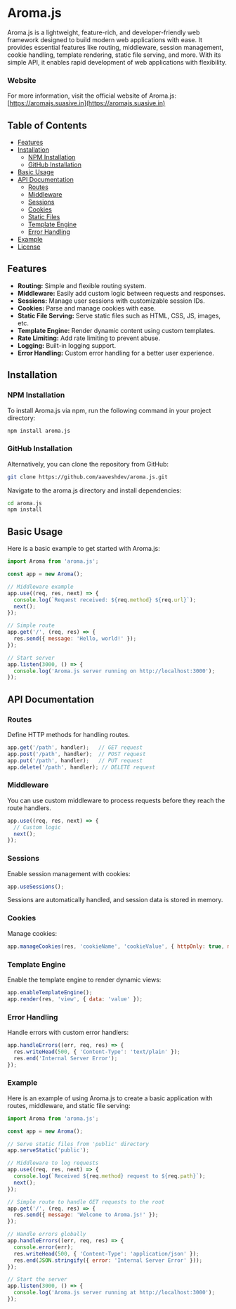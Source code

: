 # Aroma.js

Aroma.js is a lightweight, feature-rich, and developer-friendly web framework designed to build modern web applications with ease. It provides essential features like routing, middleware, session management, cookie handling, template rendering, static file serving, and more. With its simple API, it enables rapid development of web applications with flexibility.

### Website

For more information, visit the official website of Aroma.js: [https://aromajs.suasive.in](https://aromajs.suasive.in)


## Table of Contents

- [Features](#features)
- [Installation](#installation)
  - [NPM Installation](#npm-installation)
  - [GitHub Installation](#github-installation)
- [Basic Usage](#basic-usage)
- [API Documentation](#api-documentation)
  - [Routes](#routes)
  - [Middleware](#middleware)
  - [Sessions](#sessions)
  - [Cookies](#cookies)
  - [Static Files](#static-files)
  - [Template Engine](#template-engine)
  - [Error Handling](#error-handling)
- [Example](#example)
- [License](#license)

## Features

- **Routing:** Simple and flexible routing system.
- **Middleware:** Easily add custom logic between requests and responses.
- **Sessions:** Manage user sessions with customizable session IDs.
- **Cookies:** Parse and manage cookies with ease.
- **Static File Serving:** Serve static files such as HTML, CSS, JS, images, etc.
- **Template Engine:** Render dynamic content using custom templates.
- **Rate Limiting:** Add rate limiting to prevent abuse.
- **Logging:** Built-in logging support.
- **Error Handling:** Custom error handling for a better user experience.

## Installation

### NPM Installation

To install Aroma.js via npm, run the following command in your project directory:

```bash
npm install aroma.js
```

### GitHub Installation

Alternatively, you can clone the repository from GitHub:

```bash
git clone https://github.com/aaveshdev/aroma.js.git
```

Navigate to the aroma.js directory and install dependencies:

```bash
cd aroma.js
npm install
```

## Basic Usage

Here is a basic example to get started with Aroma.js:

``` javascript
import Aroma from 'aroma.js';

const app = new Aroma();

// Middleware example
app.use((req, res, next) => {
  console.log(`Request received: ${req.method} ${req.url}`);
  next();
});

// Simple route
app.get('/', (req, res) => {
  res.send({ message: 'Hello, world!' });
});

// Start server
app.listen(3000, () => {
  console.log('Aroma.js server running on http://localhost:3000');
});
```

## API Documentation

### Routes

Define HTTP methods for handling routes.

```javascript
app.get('/path', handler);   // GET request
app.post('/path', handler);  // POST request
app.put('/path', handler);   // PUT request
app.delete('/path', handler); // DELETE request
```

### Middleware

You can use custom middleware to process requests before they reach the route handlers.

```javascript
app.use((req, res, next) => {
  // Custom logic
  next();
});
```

### Sessions

Enable session management with cookies:

```javascript
app.useSessions();
```

Sessions are automatically handled, and session data is stored in memory.

### Cookies

Manage cookies:

```javascript
app.manageCookies(res, 'cookieName', 'cookieValue', { httpOnly: true, maxAge: 3600 });
```

### Template Engine

Enable the template engine to render dynamic views:

```javascript
app.enableTemplateEngine();
app.render(res, 'view', { data: 'value' });
```

### Error Handling

Handle errors with custom error handlers:

```javascript
app.handleErrors((err, req, res) => {
  res.writeHead(500, { 'Content-Type': 'text/plain' });
  res.end('Internal Server Error');
});
```

### Example

Here is an example of using Aroma.js to create a basic application with routes, middleware, and static file serving:

```javascript
import Aroma from 'aroma.js';

const app = new Aroma();

// Serve static files from 'public' directory
app.serveStatic('public');

// Middleware to log requests
app.use((req, res, next) => {
  console.log(`Received ${req.method} request to ${req.path}`);
  next();
});

// Simple route to handle GET requests to the root
app.get('/', (req, res) => {
  res.send({ message: 'Welcome to Aroma.js!' });
});

// Handle errors globally
app.handleErrors((err, req, res) => {
  console.error(err);
  res.writeHead(500, { 'Content-Type': 'application/json' });
  res.end(JSON.stringify({ error: 'Internal Server Error' }));
});

// Start the server
app.listen(3000, () => {
  console.log('Aroma.js server running at http://localhost:3000');
});
```

